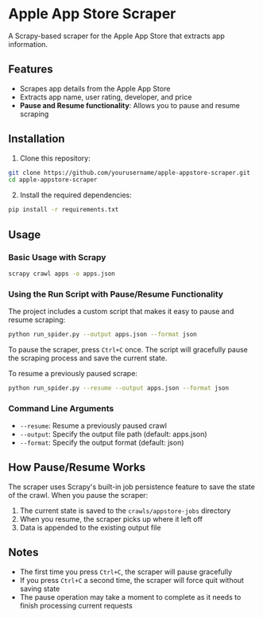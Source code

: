# Apple App Store Scraper

A Scrapy-based scraper for the Apple App Store that extracts app information.

## Features

- Scrapes app details from the Apple App Store
- Extracts app name, user rating, developer, and price
- **Pause and Resume functionality**: Allows you to pause and resume scraping

## Installation

1. Clone this repository:
```bash
git clone https://github.com/yourusername/apple-appstore-scraper.git
cd apple-appstore-scraper
```

2. Install the required dependencies:
```bash
pip install -r requirements.txt
```

## Usage

### Basic Usage with Scrapy

```bash
scrapy crawl apps -o apps.json
```

### Using the Run Script with Pause/Resume Functionality

The project includes a custom script that makes it easy to pause and resume scraping:

```bash
python run_spider.py --output apps.json --format json
```

To pause the scraper, press `Ctrl+C` once. The script will gracefully pause the scraping process and save the current state.

To resume a previously paused scrape:

```bash
python run_spider.py --resume --output apps.json --format json
```

### Command Line Arguments

- `--resume`: Resume a previously paused crawl
- `--output`: Specify the output file path (default: apps.json)
- `--format`: Specify the output format (default: json)

## How Pause/Resume Works

The scraper uses Scrapy's built-in job persistence feature to save the state of the crawl. When you pause the scraper:

1. The current state is saved to the `crawls/appstore-jobs` directory
2. When you resume, the scraper picks up where it left off
3. Data is appended to the existing output file

## Notes

- The first time you press `Ctrl+C`, the scraper will pause gracefully
- If you press `Ctrl+C` a second time, the scraper will force quit without saving state
- The pause operation may take a moment to complete as it needs to finish processing current requests